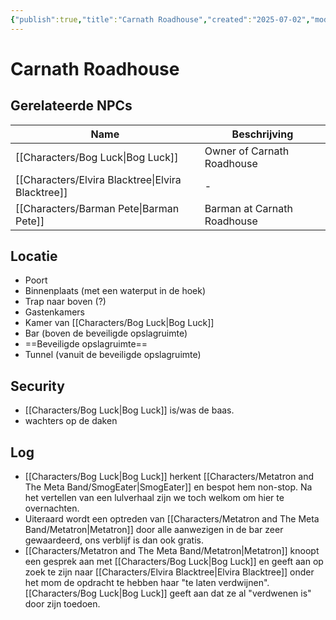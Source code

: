 ```yaml
---
{"publish":true,"title":"Carnath Roadhouse","created":"2025-07-02","modified":"2025-07-21T12:15:24.453+02:00","published":"2025-07-02","cssclasses":""}
---
```


# Carnath Roadhouse

## Gerelateerde NPCs
| Name                                                         | Beschrijving                |
| ------------------------------------------------------------ | --------------------------- |
| [[Characters/Bog Luck\|Bog Luck]]                 | Owner of Carnath Roadhouse  |
| [[Characters/Elvira Blacktree\|Elvira Blacktree]] | \-                          |
| [[Characters/Barman Pete\|Barman Pete]]           | Barman at Carnath Roadhouse |

## Locatie
- Poort
- Binnenplaats (met een waterput in de hoek)
- Trap naar boven (?)
- Gastenkamers
- Kamer van [[Characters/Bog Luck\|Bog Luck]]
- Bar (boven de beveiligde opslagruimte)
- ==Beveiligde opslagruimte==
- Tunnel (vanuit de beveiligde opslagruimte)

## Security
- [[Characters/Bog Luck\|Bog Luck]] is/was de baas.
- wachters op de daken

## Log 
- [[Characters/Bog Luck\|Bog Luck]] herkent [[Characters/Metatron and The Meta Band/SmogEater\|SmogEater]] en bespot hem non-stop. Na het vertellen van een lulverhaal zijn we toch welkom om hier te overnachten.
- Uiteraard wordt een optreden van [[Characters/Metatron and The Meta Band/Metatron\|Metatron]] door alle aanwezigen in de bar zeer gewaardeerd, ons verblijf is dan ook gratis.
- [[Characters/Metatron and The Meta Band/Metatron\|Metatron]] knoopt een gesprek aan met [[Characters/Bog Luck\|Bog Luck]] en geeft aan op zoek te zijn naar [[Characters/Elvira Blacktree\|Elvira Blacktree]] onder het mom de opdracht te hebben haar "te laten verdwijnen". [[Characters/Bog Luck\|Bog Luck]] geeft aan dat ze al "verdwenen is" door zijn toedoen.  